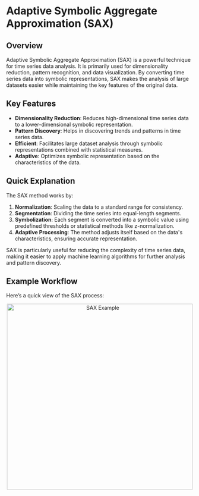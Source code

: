 # Adaptive Symbolic Aggregate Approximation (SAX)

## Overview
Adaptive Symbolic Aggregate Approximation (SAX) is a powerful technique for time series data analysis. It is primarily used for dimensionality reduction, pattern recognition, and data visualization. By converting time series data into symbolic representations, SAX makes the analysis of large datasets easier while maintaining the key features of the original data.

## Key Features
- **Dimensionality Reduction**: Reduces high-dimensional time series data to a lower-dimensional symbolic representation.
- **Pattern Discovery**: Helps in discovering trends and patterns in time series data.
- **Efficient**: Facilitates large dataset analysis through symbolic representations combined with statistical measures.
- **Adaptive**: Optimizes symbolic representation based on the characteristics of the data.

## Quick Explanation
The SAX method works by:

1. **Normalization**: Scaling the data to a standard range for consistency.
2. **Segmentation**: Dividing the time series into equal-length segments.
3. **Symbolization**: Each segment is converted into a symbolic value using predefined thresholds or statistical methods like z-normalization.
4. **Adaptive Processing**: The method adjusts itself based on the data's characteristics, ensuring accurate representation.

SAX is particularly useful for reducing the complexity of time series data, making it easier to apply machine learning algorithms for further analysis and pattern discovery.

## Example Workflow
Here’s a quick view of the SAX process:

<div align="center">
  <img src="https://github.com/LiyaUnknown/Adaptive-Symbolic-Aggregate-Approximation-SAX-/blob/main/animation_.gif" alt="SAX Example" width="500">
</div>
